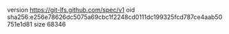 version https://git-lfs.github.com/spec/v1
oid sha256:e256e78626dc5075a69cbc1f2248cd0111dc199325fcd787ce4aab50751e1d81
size 68346

